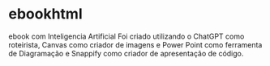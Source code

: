 # ebookhtml
ebook com Inteligencia Artificial
Foi criado utilizando o ChatGPT como roteirista, Canvas como criador de imagens e Power Point como ferramenta de Diagramação e Snappify como criador de apresentação de código.
